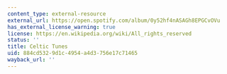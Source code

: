 ```yaml
---
content_type: external-resource
external_url: https://open.spotify.com/album/0y52hf4nASAGh8EPGCvOVu
has_external_license_warning: true
license: https://en.wikipedia.org/wiki/All_rights_reserved
status: ''
title: Celtic Tunes
uid: 884cd532-9d1c-4954-a4d3-756e17c71465
wayback_url: ''
---
```

